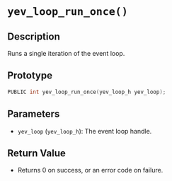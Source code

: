 # `yev_loop_run_once()`

## Description
Runs a single iteration of the event loop.

## Prototype
```c
PUBLIC int yev_loop_run_once(yev_loop_h yev_loop);
```

## Parameters
- `yev_loop` (`yev_loop_h`): The event loop handle.

## Return Value
- Returns 0 on success, or an error code on failure.
